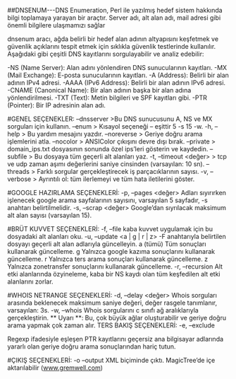 ##DNSENUM---DNS Enumeration, Perl ile yazılmış hedef sistem hakkında bilgi toplamaya yarayan bir araçtır. Server adı, alt alan adı, mail adresi gibi önemli bilgilere ulaşmamızı sağlar  


dnsenum aracı, ağda belirli bir hedef alan adının altyapısını keşfetmek ve güvenlik açıklarını tespit etmek için sıklıkla güvenlik testlerinde kullanılır. Aşağıdaki gibi çeşitli DNS kayıtlarını sorgulayabilir ve analiz edebilir:

-NS (Name Server): Alan adını yönlendiren DNS sunucularının kayıtları.
-MX (Mail Exchange): E-posta sunucularının kayıtları.
-A (Address): Belirli bir alan adının IPv4 adresi.
-AAAA (IPv6 Address): Belirli bir alan adının IPv6 adresi.
-CNAME (Canonical Name): Bir alan adının başka bir alan adına yönlendirilmesi.
-TXT (Text): Metin bilgileri ve SPF kayıtları gibi.
-PTR (Pointer): Bir IP adresinin alan adı.



#GENEL SEÇENEKLER:
–dnsserver <server> >Bu DNS sunucusunu A, NS ve MX sorguları için kullanın.
–enum > Kısayol seçeneği – eşittir 5 -s 15 -w.
-h, –help > Bu yardım mesajını yazdır.
–noreverse > Geriye doğru arama işlemlerini atla.
–nocolor > ANSIColor çıkışını devre dışı bırak.
–private > domain_ips.txt dosyasının sonunda özel ips’leri gösterin ve kaydedin.
–subfile <dosya> > Bu dosyaya tüm geçerli alt alanları yaz.
-t, –timeout <değer> > tcp ve udp zaman aşımı değerlerini saniye cinsinden (varsayılan: 10 sn).
–threads > <value> Farklı sorgular gerçekleştirecek iş parçacıklarının sayısı.
-v, –verbose > Ayrıntılı ol: tüm ilerlemeyi ve tüm hata iletilerini göster.

#GOOGLE HAZIRLAMA SEÇENEKLERİ:
-p, –pages <değer> Adları sıyırırken işlenecek google arama sayfalarının sayısını, varsayılan 5 sayfadır, -s anahtarı belirtilmelidir.
-s, –scrap <değer> Google’dan sıyrılacak maksimum alt alan sayısı (varsayılan 15).

#BRÜT KUVVET SEÇENEKLERİ:
-f, –file <dosya> kaba kuvvet uygulamak için bu dosyadaki alt alanları oku.
-u, –update <a | g | r | z>
-F anahtarıyla belirtilen dosyayı geçerli alt alan adlarıyla güncelleyin.
a (tümü) Tüm sonuçları kullanarak güncelleme.
g Yalnızca google kazıma sonuçlarını kullanarak güncelleme.
r Yalnızca ters arama sonuçları kullanarak güncelleme.
z Yalnızca zonetransfer sonuçlarını kullanarak güncelleme.
-r, –recursion Alt etki alanlarında özyineleme, kaba bir NS kaydı olan tüm keşfedilen alt etki alanlarını zorlar.

#WHOIS NETRANGE SEÇENEKLERİ:
-d, –delay <değer> Whois sorguları arasında beklenecek maksimum saniye değeri, değer rasgele tanımlanır, varsayılan: 3s.
-w, –whois Whois sorgularını c sınıfı ağ aralıklarıyla gerçekleştirin.
** Uyarı **: Bu, çok büyük ağlar oluşturabilir ve geriye doğru arama yapmak çok zaman alır.
TERS BAKIŞ SEÇENEKLERİ:
-e, –exclude <regexp>

Regexp ifadesiyle eşleşen PTR kayıtlarını geçersiz ana bilgisayar adlarında yararlı olan geriye doğru arama sonuçlarından hariç tutun.

#ÇIKIŞ SEÇENEKLERİ:
-o –output <dosya> XML biçiminde çıktı. MagicTree’de içe aktarılabilir (www.gremwell.com)
